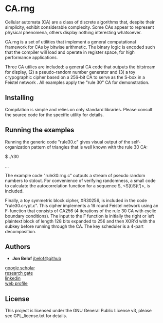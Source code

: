 # CA.rng

Cellular automata (CA) are a class of discrete algorithms that, despite their simplicity, exhibit considerable complexity.  Some CAs appear to represent physical phenomena, others display nothing interesting whatsoever.

CA.rng is a set of utilities that implement a general computational framework for CAs by bitwise arithmetic.  The binary logic is encoded such that the compiler will load and operate in register space, for high performance applications.

Three CA utilies are included: a general CA code that outputs the bitstream for display, (2) a pseudo-random number generator and (3) a toy crypographic cipher based on a 256-bit CA to serve as the S-box in a Feistel network .  All examples apply the "rule 30" CA for demonstration.


## Installing

Compilation is simple and relies on only standard libraries.  Please consult the source code for the specific utility for details.


## Running the examples

Running the generic code "rule30.c" gives visual output of the self-organization pattern of triangles that is well known with the rule 30 CA:

$ ./r30

...


The example code "rule30.rng.c" outputs a stream of pseudo random numbers to stdout.  For convenience of verifying randomness, a small code to calculate the autocorrelation function for a sequence S, <S(t)S(t')>, is included.

Finally, a toy symmetric block cipher, XR30256, is included in the code "rule30.crypt.c".  This cipher implements a 16 round Feistel network using an F-function that consists of CA256 (4 iterations of the rule 30 CA with cyclic boundary conditions).  The input to the F function is initially the right or left plaintext block of length 128 bits expanded to 256 and then XOR'd with the subkey before running through the CA.  The key scheduler is a 4-part decomposition.


## Authors

* **Jon Belof** [jbelof@github](https://github.com/jbelof)  

[google scholar](https://scholar.google.com/citations?user=gNrlNbwAAAAJ&hl=en)  
[research gate](https://www.researchgate.net/profile/Jon_Belof)  
[linkedin](http://www.linkedin.com/in/jbelof)  
[web profile](http://jbelof.academia.edu)  


## License

This project is licensed under the GNU General Public License v3, please see GPL_license.txt for details.


